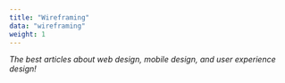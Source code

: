 ```yaml
---
title: "Wireframing"
data: "wireframing"
weight: 1
---
```


_The best articles about web design, mobile design, and user experience design!_

